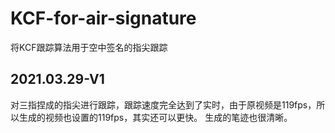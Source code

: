 # KCF-for-air-signature
将KCF跟踪算法用于空中签名的指尖跟踪
## 2021.03.29-V1
对三指捏成的指尖进行跟踪，跟踪速度完全达到了实时，由于原视频是119fps，所以生成的视频也设置的119fps，其实还可以更快。
生成的笔迹也很清晰。
